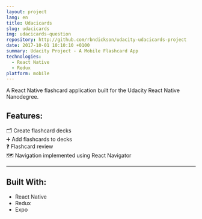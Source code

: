 ```yaml
---
layout: project
lang: en
title: Udacicards
slug: udacicards
img: udacicards-question
repository: http://github.com/rbndickson/udacity-udacicards-project
date: 2017-10-01 10:10:10 +0100
summary: Udacity Project - A Mobile Flashcard App
technologies:
  - React Native
  - Redux
platform: mobile
---
```

A React Native flashcard application built for the Udacity React Native Nanodegree.

## Features:

🗂 Create flashcard decks  
➕ Add flashcards to decks  
❓ Flashcard review  
🗺 Navigation implemented using React Navigator  

---

## Built With:

- React Native
- Redux
- Expo
